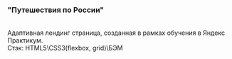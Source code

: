 ### "Путешествия по России"
<br>
Адаптивная лендинг страница, созданная в рамках обучения в Яндекс Практикум.
<br>
Стэк: HTML5\CSS3(flexbox, grid)\БЭМ
